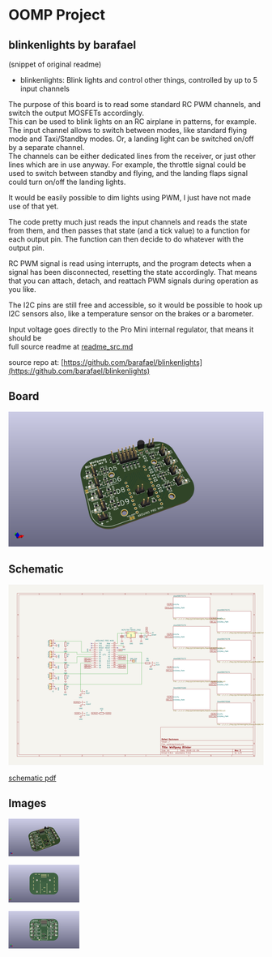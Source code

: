 # OOMP Project  
## blinkenlights  by barafael  
  
(snippet of original readme)  
  
- blinkenlights: Blink lights and control other things, controlled by up to 5 input channels  
  
The purpose of this board is to read some standard RC PWM channels, and switch the output MOSFETs accordingly.  
This can be used to blink lights on an RC airplane in patterns, for example. The input channel allows to switch between modes, like standard flying mode and Taxi/Standby modes. Or, a landing light can be switched on/off by a separate channel.  
The channels can be either dedicated lines from the receiver, or just other lines which are in use anyway. For example, the throttle signal could be used to switch between standby and flying, and the landing flaps signal could turn on/off the landing lights.  
  
It would be easily possible to dim lights using PWM, I just have not made use of that yet.  
  
The code pretty much just reads the input channels and reads the state from them, and then passes that state (and a tick value) to a function for each output pin. The function can then decide to do whatever with the output pin.  
  
RC PWM signal is read using interrupts, and the program detects when a signal has been disconnected, resetting the state accordingly. That means that you can attach, detach, and reattach PWM signals during operation as you like.  
  
The I2C pins are still free and accessible, so it would be possible to hook up I2C sensors also, like a temperature sensor on the brakes or a barometer.  
  
Input voltage goes directly to the Pro Mini internal regulator, that means it should be  
  full source readme at [readme_src.md](readme_src.md)  
  
source repo at: [https://github.com/barafael/blinkenlights](https://github.com/barafael/blinkenlights)  
## Board  
  
[![working_3d.png](working_3d_600.png)](working_3d.png)  
## Schematic  
  
[![working_schematic.png](working_schematic_600.png)](working_schematic.png)  
  
[schematic pdf](working_schematic.pdf)  
## Images  
  
[![working_3d.png](working_3d_140.png)](working_3d.png)  
  
[![working_3d_back.png](working_3d_back_140.png)](working_3d_back.png)  
  
[![working_3d_front.png](working_3d_front_140.png)](working_3d_front.png)  
